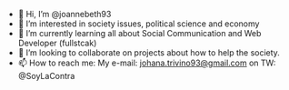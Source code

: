 - 👋 Hi, I’m @joannebeth93
- 👀 I’m interested in society issues, political science and economy
- 🌱 I’m currently learning all about Social Communication and Web Developer (fullstcak)
- 💞️ I’m looking to collaborate on projects about how to help the society.
- 📫 How to reach me: My e-mail: johana.trivino93@gmail.com on TW: @SoyLaContra

<!---
joannebeth93/joannebeth93 is a ✨ special ✨ repository because its `README.md` (this file) appears on your GitHub profile.
You can click the Preview link to take a look at your changes.
--->
